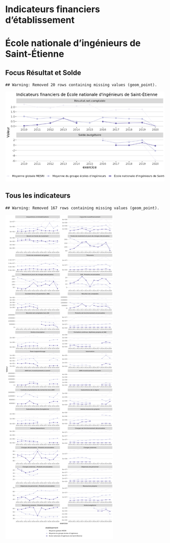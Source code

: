 Indicateurs financiers d’établissement
================

# École nationale d’ingénieurs de Saint-Étienne

## Focus Résultat et Solde

    ## Warning: Removed 20 rows containing missing values (geom_point).

![](école_nationale_d_ingénieurs_de_saint_étienne_files/figure-gfm/etab.focus-1.png)<!-- -->

## Tous les indicateurs

    ## Warning: Removed 167 rows containing missing values (geom_point).

![](école_nationale_d_ingénieurs_de_saint_étienne_files/figure-gfm/etab-1.png)<!-- -->
